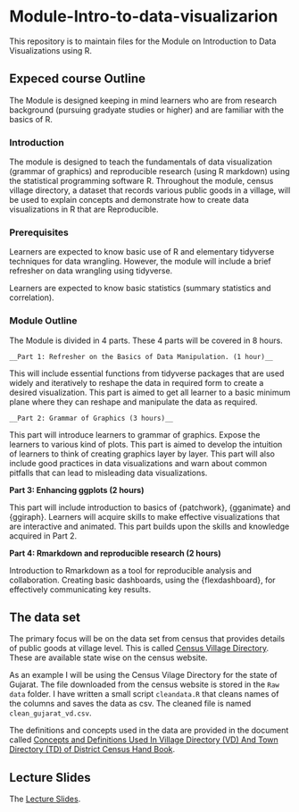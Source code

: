 # Module-Intro-to-data-visualizarion

This repository is to maintain files for the Module on Introduction to Data Visualizations using R.

## Expeced course Outline

The Module is designed keeping in mind learners who are from research background (pursuing gradyate studies or higher) and are familiar with the basics of R.

### Introduction

The module is designed to teach the fundamentals of data visualization (grammar of graphics) and reproducible research (using R markdown) using the statistical programming software R. Throughout the module, census village directory, a dataset that records various public goods in a village, will be used to explain concepts and demonstrate how to create data visualizations in R that are Reproducible.

### Prerequisites

Learners are expected to know basic use of R and elementary tidyverse techniques for data wrangling. However, the module will include a brief refresher on data wrangling using tidyverse.

Learners are expected to know basic statistics (summary statistics and correlation).


### Module Outline


The Module is divided in 4 parts. These 4 parts will be covered in 8 hours.
	
	__Part 1: Refresher on the Basics of Data Manipulation. (1 hour)__

This will include essential functions from tidyverse packages that are used widely and iteratively to reshape the data in required form to create a desired visualization. This part is aimed to get all learner to a basic minimum plane where they can reshape and manipulate the data as required.
	
	
	__Part 2: Grammar of Graphics (3 hours)__

This part will introduce learners to grammar of graphics. Expose the learners to various kind of plots. This part is aimed to develop the intuition of learners to think of creating graphics layer by layer. This part will also include good practices in data visualizations and warn about common pitfalls that can lead to misleading data visualizations.
  
  
  __Part 3: Enhancing ggplots (2 hours)__

This part will include introduction to basics of {patchwork}, {gganimate} and {ggiraph}. Learners will acquire skills to make effective visualizations that are interactive and animated. This part builds upon the skills and knowledge acquired in Part 2.
  
  
  __Part 4: Rmarkdown and reproducible research (2 hours)__

Introduction to Rmarkdown as a tool for reproducible analysis and collaboration. Creating basic dashboards, using the {flexdashboard}, for effectively communicating key results.  


## The data set

The primary focus will be on the data set from census that provides details of public goods at village level. This is called [Census Village Directory](https://censusindia.gov.in/2011census/dchb/DCHB.html). These are available state wise on the census website.

As an example I will be using the Census Vilage Directory for the state of Gujarat. The file downloaded from the census website is stored in the `Raw data` folder. I have written a small script `cleandata.R` that cleans names of the columns and saves the data as csv. The cleaned file is named `clean_gujarat_vd.csv`.

The definitions and concepts used in the data are provided in the document called [Concepts and Definitions Used In Village Directory (VD) And Town Directory (TD) of District Census Hand Book](https://censusindia.gov.in/2011census/dchb/DCHB%202011-Concepts%20&%20Definitions%20Village%20and%20Town%20Directory.pdf).


## Lecture Slides

The [Lecture Slides](/Slides_Introduction_to_Data_Visualization.html).
